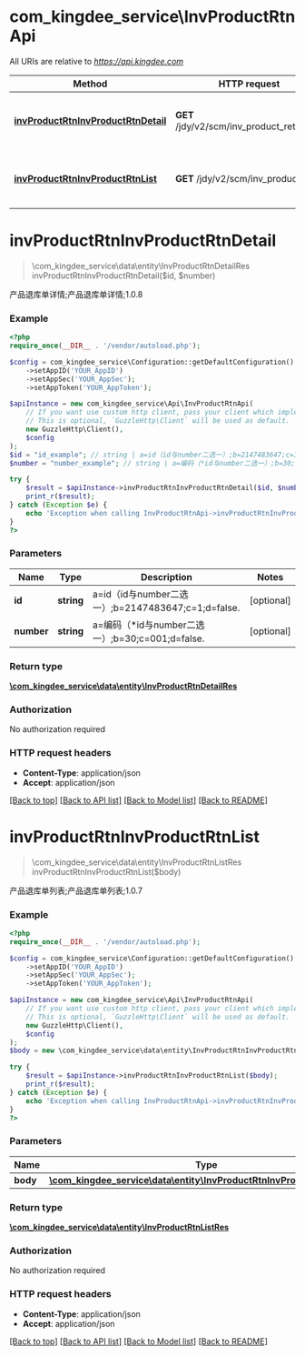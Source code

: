 # com_kingdee_service\InvProductRtnApi

All URIs are relative to *https://api.kingdee.com*

Method | HTTP request | Description
------------- | ------------- | -------------
[**invProductRtnInvProductRtnDetail**](InvProductRtnApi.md#invProductRtnInvProductRtnDetail) | **GET** /jdy/v2/scm/inv_product_ret_detail | 产品退库单详情;产品退库单详情;1.0.8
[**invProductRtnInvProductRtnList**](InvProductRtnApi.md#invProductRtnInvProductRtnList) | **GET** /jdy/v2/scm/inv_product_ret | 产品退库单列表;产品退库单列表;1.0.7


# **invProductRtnInvProductRtnDetail**
> \com_kingdee_service\data\entity\InvProductRtnDetailRes invProductRtnInvProductRtnDetail($id, $number)

产品退库单详情;产品退库单详情;1.0.8

### Example
```php
<?php
require_once(__DIR__ . '/vendor/autoload.php');

$config = com_kingdee_service\Configuration::getDefaultConfiguration()
    ->setAppID('YOUR_AppID')
    ->setAppSec('YOUR_AppSec');
    ->setAppToken('YOUR_AppToken');

$apiInstance = new com_kingdee_service\Api\InvProductRtnApi(
    // If you want use custom http client, pass your client which implements `GuzzleHttp\ClientInterface`.
    // This is optional, `GuzzleHttp\Client` will be used as default.
    new GuzzleHttp\Client(),
    $config
);
$id = "id_example"; // string | a=id（id与number二选一）;b=2147483647;c=1;d=false.
$number = "number_example"; // string | a=编码（*id与number二选一）;b=30;c=001;d=false.

try {
    $result = $apiInstance->invProductRtnInvProductRtnDetail($id, $number);
    print_r($result);
} catch (Exception $e) {
    echo 'Exception when calling InvProductRtnApi->invProductRtnInvProductRtnDetail: ', $e->getMessage(), PHP_EOL;
}
?>
```

### Parameters

Name | Type | Description  | Notes
------------- | ------------- | ------------- | -------------
 **id** | **string**| a&#x3D;id（id与number二选一）;b&#x3D;2147483647;c&#x3D;1;d&#x3D;false. | [optional]
 **number** | **string**| a&#x3D;编码（*id与number二选一）;b&#x3D;30;c&#x3D;001;d&#x3D;false. | [optional]

### Return type

[**\com_kingdee_service\data\entity\InvProductRtnDetailRes**](../Model/InvProductRtnDetailRes.md)

### Authorization

No authorization required

### HTTP request headers

 - **Content-Type**: application/json
 - **Accept**: application/json

[[Back to top]](#) [[Back to API list]](../../README.md#documentation-for-api-endpoints) [[Back to Model list]](../../README.md#documentation-for-models) [[Back to README]](../../README.md)

# **invProductRtnInvProductRtnList**
> \com_kingdee_service\data\entity\InvProductRtnListRes invProductRtnInvProductRtnList($body)

产品退库单列表;产品退库单列表;1.0.7

### Example
```php
<?php
require_once(__DIR__ . '/vendor/autoload.php');

$config = com_kingdee_service\Configuration::getDefaultConfiguration()
    ->setAppID('YOUR_AppID')
    ->setAppSec('YOUR_AppSec');
    ->setAppToken('YOUR_AppToken');

$apiInstance = new com_kingdee_service\Api\InvProductRtnApi(
    // If you want use custom http client, pass your client which implements `GuzzleHttp\ClientInterface`.
    // This is optional, `GuzzleHttp\Client` will be used as default.
    new GuzzleHttp\Client(),
    $config
);
$body = new \com_kingdee_service\data\entity\InvProductRtnInvProductRtnListReq(); // \com_kingdee_service\data\entity\InvProductRtnInvProductRtnListReq | 

try {
    $result = $apiInstance->invProductRtnInvProductRtnList($body);
    print_r($result);
} catch (Exception $e) {
    echo 'Exception when calling InvProductRtnApi->invProductRtnInvProductRtnList: ', $e->getMessage(), PHP_EOL;
}
?>
```

### Parameters

Name | Type | Description  | Notes
------------- | ------------- | ------------- | -------------
 **body** | [**\com_kingdee_service\data\entity\InvProductRtnInvProductRtnListReq**](../Model/InvProductRtnInvProductRtnListReq.md)|  | [optional]

### Return type

[**\com_kingdee_service\data\entity\InvProductRtnListRes**](../Model/InvProductRtnListRes.md)

### Authorization

No authorization required

### HTTP request headers

 - **Content-Type**: application/json
 - **Accept**: application/json

[[Back to top]](#) [[Back to API list]](../../README.md#documentation-for-api-endpoints) [[Back to Model list]](../../README.md#documentation-for-models) [[Back to README]](../../README.md)

